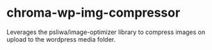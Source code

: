 # chroma-wp-img-compressor
Leverages the psliwa/image-optimizer library to compress images on upload to the wordpress media folder.
